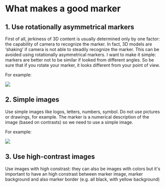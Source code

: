 # What makes a good marker

## 1. Use rotationally asymmetrical markers

First of all, jerkiness of 3D content is usually determined only by one factor: the capability of camera to recognize the marker. In fact, 3D models are ‘shaking’ if camera is not able to steadily recognize the marker. This can be avoided using rotationally asymmetrical markers.
I want to make it simple: markers are better not to be similar if looked from different angles. So be sure that if you rotate your marker, it looks different from your point of view.

For example:

<img src="https://miro.medium.com/max/556/1*pFxd1JLmK1vvWgTlbtTwJw.png"/>

## 2. Simple images

Use simple images like logos, letters, numbers, symbol. Do not use pictures or drawings, for example.
The marker is a numerical description of the image (based on contrasts) so we need to use a simple image.

For example:

<img src="https://miro.medium.com/max/452/1*IW8t0l7nGY7gcqYnnVtwTQ.png"/>

## 3. Use high-contrast images

Use images with high constrast: they can also be images with colors but it's important to have an high constrast between marker image, marker background and also marker border (e.g. all black, with yellow background)



